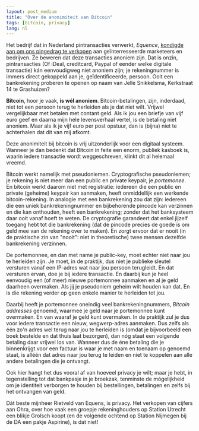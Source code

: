 ```yaml
---
layout: post_medium
title: "Over de anonimiteit van Bitcoin"
tags: [bitcoin, privacy]
lang: nl
---
```


Het bedrijf dat in Nederland pintransacties verwerkt, *Equence*,
[kondigde aan om ons pingedrag te verkopen](http://nos.nl/artikel/510009-banken-verkopen-pingedrag-klanten.html) aan geïnterresseerde
marketeers en bedrijven. Ze beweren dat deze transacties anoniem zijn.
Dat is onzin, pintransacties (Of iDeal, creditcard, Paypal of eender
welke digitale transactie) kán eenvoudigweg niet anoniem zijn; je
rekeningnummer is immers direct gekoppeld aan je, geïdentificeerde,
persoon. Ooit een bankrekening proberen te openen op naam van Jelle Snikkelsma, Kerkstraat 14 te Grashuizen?

**Bitcoin**, hoor je vaak, **is wél anoniem**. Bitcoin-betalingen, zijn,
inderdaad, niet tot een persoon terug te herleiden als je dat niet wilt. Vrijwel
vergelijkbaar met betalen met contant geld. Als ik jou een briefje van vijf euro geef en
daarna mijn hele levensverhaal vertel, is de betaling niet anoniem.
Maar als ik je vijf euro per post opstuur, dan is (bijna) niet te
achterhalen dat dit van mij afkomt. 

Deze anonimiteit bij bitcoin is vrij uitzonderlijk
voor een digitaal systeem. Wanneer je dan bedenkt dat Bitcoin in feite
een enorm, publiek kasboek is, waarin iedere transactie wordt
weggeschreven, klinkt dit al helemaal vreemd.

Bitcoin werkt namelijk met pseudoniemen. Cryptografische pseudoniemen;
je rekening is niet meer dan een public en private keypair, je
*portemonee*. En bitcoin werkt daarom niet met registratie: 
iedereen die een public en private (geheime) keypair kan aanmaken, heeft onmiddellijk een werkende bitcoin-rekening. 
In analogie
met een bankrekening zou dat zijn: iedereen die een uniek bankrekeningnummer en
bijbehorende pincode kan verzinnen en die kan onthouden, heeft een
bankrekening; zonder dat het banksysteem daar ooit vanaf hoeft te weten.
De cryptografie garandeert dat enkel jijzelf toegang hebt tot die
bankrekening (dat de pincode precies de goede is om geld mee van de rekening over te maken). En zorgt ervoor dat er nooit (in de praktische zin van "nooit": niet in
theoretische) twee mensen dezelfde bankrekening verzinnen.

De portemonnee, en dan met name je public-key, moet echter niet naar jou
te herleiden zijn. Je moet, in de praktijk, dus niet je publieke sleutel versturen vanaf
een IP-adres wat naar jou persoon terugleidt. En dat versturen ervan, doe
je bij iedere transactie.  En daarbij kun je heel eenvoudig een (of meer) nieuwe portemonnee aanmaken en
al je geld daarheen overmaken. Als jij je pseudoniem geheim wilt houden
kan dat. En is die rekening verder op geen enkele manier te herleiden
tot jou.

Daarbij heeft je portemonnee oneindig veel bankrekeningnummers, *Bitcoin
addresses* genoemd, waarmee je geld naar je portemonnee kunt overmaken. En
van waaraf je geld kunt overmaken. In de praktijk zul je dus voor iedere
transactie een nieuw, wegwerp-adres aanmaken. Dus zelfs als één zo'n
adres wel terug naar jou te herleiden is (omdat je bijvoorbeeld een boek
bestelde en dat thuis laat bezorgen), dan nóg staat een volgende betaling
daar vrijwel los van. Wanneer dus de éne betaling die je binnenkrijgt voor
een factuur is waar je met naam en toenaam op genoemd staat, is alléén
dat adres naar jou terug te leiden en niet te koppelen aan alle andere
betalingen die je ontvangt.

Ook hier hangt het dus vooral af van hoeveel privacy je wílt; maar je
hebt, in tegenstelling tot dat bankpasje in je broekzak, tenminste de
mógelijkheid om je identiteit verborgen te houden bij bestellingen,
betalingen en zelfs bij het ontvangen van geld.

Dát beste mijnheer Rietveld van Equens, is privacy. Het verkopen van
cijfers aan Ohra, over hoe vaak een groepje rekeninghouders op Station
Utrecht een blikje Grolsch koopt (en de volgende ochtend op Station
Nijmegen bij de DA een pakje Aspirine), is dat niet!
